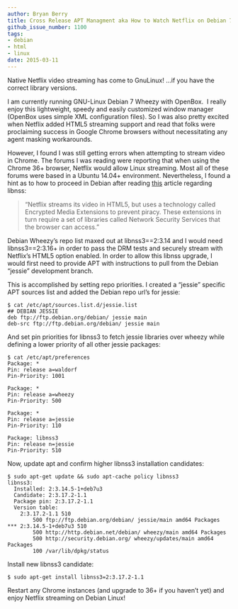 ```yaml
---
author: Bryan Berry
title: Cross Release APT Managment aka How to Watch Netflix on Debian 7 Wheezy
github_issue_number: 1100
tags:
- debian
- html
- linux
date: 2015-03-11
---
```




Native Netflix video streaming has come to GnuLinux! ...if you have the correct library versions.

I am currently running GNU-Linux Debian 7 Wheezy with OpenBox.  I really enjoy this lightweight, speedy and easily customized window manager (OpenBox uses simple XML configuration files). So I was also pretty excited when Netflix added HTML5 streaming support and read that folks were proclaiming success in Google Chrome browsers without necessitating any agent masking workarounds.

However, I found I was still getting errors when attempting to stream video in Chrome. The forums I was reading were reporting that when using the Chrome 36+ browser, Netflix would allow Linux streaming. Most all of these forums were based in a Ubuntu 14.04+ environment. Nevertheless, I found a hint as to how to proceed in Debian after reading [this](http://www.pcworld.com/article/2824623/ubuntu-linux-gets-netflix-without-weird-workarounds.html) article regarding libnss:

> “Netflix streams its video in HTML5, but uses a technology called Encrypted Media Extensions to prevent piracy. These extensions in turn require a set of libraries called Network Security Services that the browser can access.”
> 
> 

Debian Wheezy’s repo list maxed out at libnss3==2:3.14 and I would need libnss3==2:3.16+ in order to pass the DRM tests and securely stream with Netflix’s HTML5 option enabled. In order to allow this libnss upgrade, I would first need to provide APT with instructions to pull from the Debian “jessie” development branch.

This is accomplished by setting repo priorities. I created a “jessie” specific APT sources list and added the Debian repo url’s for jessie:

```nohighlight
$ cat /etc/apt/sources.list.d/jessie.list
## DEBIAN JESSIE
deb ftp://ftp.debian.org/debian/ jessie main
deb-src ftp://ftp.debian.org/debian/ jessie main
```

And set pin priorities for libnss3 to fetch jessie libraries over wheezy while defining a lower priority of all other jessie packages:

```nohighlight
$ cat /etc/apt/preferences
Package: *
Pin: release a=waldorf
Pin-Priority: 1001

Package: *
Pin: release a=wheezy
Pin-Priority: 500

Package: *
Pin: release a=jessie
Pin-Priority: 110

Package: libnss3
Pin: release n=jessie
Pin-Priority: 510
```

Now, update apt and confirm higher libnss3 installation candidates:

```nohighlight
$ sudo apt-get update && sudo apt-cache policy libnss3
libnss3:
  Installed: 2:3.14.5-1+deb7u3
  Candidate: 2:3.17.2-1.1
  Package pin: 2:3.17.2-1.1
  Version table:
    2:3.17.2-1.1 510
        500 ftp://ftp.debian.org/debian/ jessie/main amd64 Packages
*** 2:3.14.5-1+deb7u3 510
        500 http://http.debian.net/debian/ wheezy/main amd64 Packages
        500 http://security.debian.org/ wheezy/updates/main amd64 Packages
        100 /var/lib/dpkg/status

```

Install new libnss3 candidate:

```nohighlight
$ sudo apt-get install libnss3=2:3.17.2-1.1
```

Restart any Chrome instances (and upgrade to 36+ if you haven’t yet) and enjoy Netflix streaming on Debian Linux!


